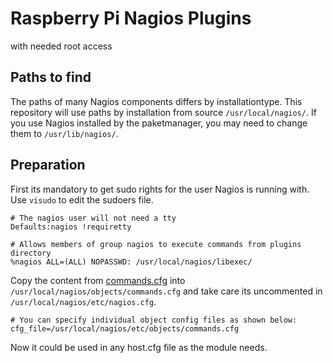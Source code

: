 # Raspberry Pi Nagios Plugins

with needed root access

## Paths to find

The paths of many Nagios components differs by installationtype. This repository will use paths by installation from source <code>/usr/local/nagios/</code>. If you use Nagios installed by the paketmanager, you may need to change them to <code>/usr/lib/nagios/</code>.

## Preparation

First its mandatory to get sudo rights for the user Nagios is running with. Use <code>visudo</code> to edit the sudoers file.

```
# The nagios user will not need a tty
Defaults:nagios !requiretty
 
# Allows members of group nagios to execute commands from plugins directory
%nagios ALL=(ALL) NOPASSWD: /usr/local/nagios/libexec/
```

Copy the content from [commands.cfg](https://github.com/chrisschm/rpi_nagios_plugins/blob/08df0c219c5a10c0c9e5fb5616ee190c6d03919b/root/commands.cfg) into <code>/usr/local/nagios/objects/commands.cfg</code> and take care its uncommented in <code>/usr/local/nagios/etc/nagios.cfg</code>.

```
# You can specify individual object config files as shown below:
cfg_file=/usr/local/nagios/etc/objects/commands.cfg
```

Now it could be used in any host.cfg file as the module needs.
